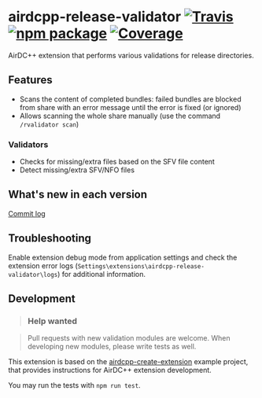 # airdcpp-release-validator [![Travis][build-badge]][build] [![npm package][npm-badge]][npm] [![Coverage][coverage-badge]][coverage]

AirDC++ extension that performs various validations for release directories.

## Features

- Scans the content of completed bundles: failed bundles are blocked from share with an error message until the error is fixed (or ignored)
- Allows scanning the whole share manually (use the command `/rvalidator scan`)

### Validators

- Checks for missing/extra files based on the SFV file content
- Detect missing/extra SFV/NFO files

## What's new in each version

[Commit log](https://github.com/maksis/airdcpp-release-validator/commits/master)

## Troubleshooting

Enable extension debug mode from application settings and check the extension error logs (`Settings\extensions\airdcpp-release-validator\logs`) for additional information.

## Development

>### Help wanted

>Pull requests with new validation modules are welcome. When developing new modules, please write tests as well.

This extension is based on the [airdcpp-create-extension](https://github.com/airdcpp-web/airdcpp-create-extension) example project, that provides instructions for AirDC++ extension development.

You may run the tests with `npm run test`.


[build-badge]: https://img.shields.io/travis/maksis/airdcpp-release-validator/master.svg?style=flat-square
[build]: https://travis-ci.org/maksis/airdcpp-release-validator

[npm-badge]: https://img.shields.io/npm/v/airdcpp-release-validator.svg?style=flat-square
[npm]: https://www.npmjs.org/package/airdcpp-release-validator

[coverage-badge]: https://codecov.io/gh/maksis/airdcpp-release-validator/branch/master/graph/badge.svg
[coverage]: https://codecov.io/gh/maksis/airdcpp-release-validator
